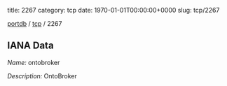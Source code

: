 title: 2267
category: tcp
date: 1970-01-01T00:00:00+0000
slug: tcp/2267

[portdb](/) / [tcp](/category/tcp.html) / 2267


## IANA Data

_Name:_ ontobroker

_Description:_ OntoBroker

